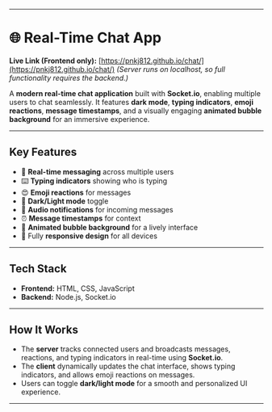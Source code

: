 
---

# 🌐 Real-Time Chat App

**Live Link (Frontend only):** [https://pnkj812.github.io/chat/](https://pnkj812.github.io/chat/)
*(Server runs on localhost, so full functionality requires the backend.)*

A **modern real-time chat application** built with **Socket.io**, enabling multiple users to chat seamlessly. It features **dark mode**, **typing indicators**, **emoji reactions**, **message timestamps**, and a visually engaging **animated bubble background** for an immersive experience.

---

## **Key Features**

* 💬 **Real-time messaging** across multiple users
* ⌨️ **Typing indicators** showing who is typing
* 😍 **Emoji reactions** for messages
* 🌙 **Dark/Light mode** toggle
* 🔔 **Audio notifications** for incoming messages
* ⏰ **Message timestamps** for context
* 🌊 **Animated bubble background** for a lively interface
* 📱 Fully **responsive design** for all devices

---

## **Tech Stack**

* **Frontend:** HTML, CSS, JavaScript
* **Backend:** Node.js, Socket.io

---

## **How It Works**

* The **server** tracks connected users and broadcasts messages, reactions, and typing indicators in real-time using **Socket.io**.
* The **client** dynamically updates the chat interface, shows typing indicators, and allows emoji reactions on messages.
* Users can toggle **dark/light mode** for a smooth and personalized UI experience.

---
